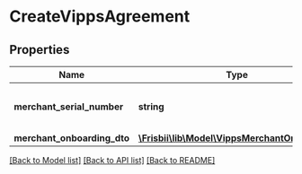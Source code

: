 # CreateVippsAgreement

## Properties
Name | Type | Description | Notes
------------ | ------------- | ------------- | -------------
**merchant_serial_number** | **string** | Merchant serial number. Either this argument must be provided or &#x60;merchantOnboardingDto&#x60; | [optional] 
**merchant_onboarding_dto** | [**\Frisbii\lib\Model\VippsMerchantOnboarding**](VippsMerchantOnboarding.md) |  | [optional] 

[[Back to Model list]](../../README.md#documentation-for-models) [[Back to API list]](../../README.md#documentation-for-api-endpoints) [[Back to README]](../../README.md)

